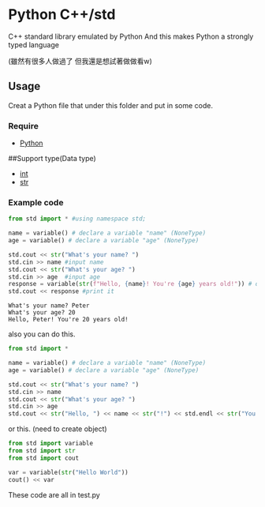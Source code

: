 # Python C++/std #

C++ standard library emulated by Python
And this makes Python a strongly typed language


(雖然有很多人做過了 但我還是想試著做做看w)

## Usage
Creat a Python file that under this folder and put in some code.

### Require
* [Python](https://www.python.org/)

##Support type(Data type)
* [int](https://docs.python.org/zh-tw/3/library/functions.html?highlight=int#int)
* [str](https://docs.python.org/zh-tw/3/library/stdtypes.html?highlight=str#str)

### Example code

```py
from std import * #using namespace std;

name = variable() # declare a variable "name" (NoneType)
age = variable() # declare a variable "age" (NoneType)

std.cout << str("What's your name? ")
std.cin >> name #input name
std.cout << str("What's your age? ")
std.cin >> age  #input age
response = variable(str(f"Hello, {name}! You're {age} years old!")) # declare a variable "response"
std.cout << response #print it
```
```
What's your name? Peter
What's your age? 20
Hello, Peter! You're 20 years old!
```

also you can do this. 
```py
from std import *

name = variable() # declare a variable "name" (NoneType)
age = variable() # declare a variable "age" (NoneType)

std.cout << str("What's your name? ")
std.cin >> name
std.cout << str("What's your age? ")
std.cin >> age
std.cout << str("Hello, ") << name << str("!") << std.endl << str("You're ") << age << str(" years old!")
```
or this. (need to create object)
```py
from std import variable
from std import str
from std import cout

var = variable(str("Hello World"))
cout() << var
```

These code are all in test.py





